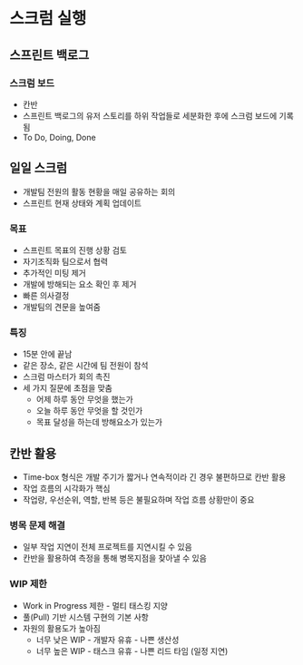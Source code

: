 # 스크럼 실행

## 스프린트 백로그

### 스크럼 보드

- 칸반
- 스프린트 백로그의 유저 스토리를 하위 작업들로 세분화한 후에 스크럼 보드에 기록됨
- To Do, Doing, Done

## 일일 스크럼

- 개발팀 전원의 활동 현황을 매일 공유하는 회의
- 스프린트 현재 상태와 계획 업데이트

### 목표

- 스프린트 목표의 진행 상황 검토
- 자기조직화 팀으로서 협력
- 추가적인 미팅 제거
- 개발에 방해되는 요소 확인 후 제거
- 빠른 의사결정
- 개발팀의 견문을 높여줌

### 특징

- 15분 안에 끝남
- 같은 장소, 같은 시간에 팀 전원이 참석
- 스크럼 마스터가 회의 촉진
- 세 가지 질문에 초점을 맞춤
  - 어제 하루 동안 무엇을 했는가
  - 오늘 하루 동안 무엇을 할 것인가
  - 목표 달성을 하는데 방해요소가 있는가

## 칸반 활용

- Time-box 형식은 개발 주기가 짧거나 연속적이라 긴 경우 불편하므로 칸반 활용
- 작업 흐름의 시각화가 핵심
- 작업량, 우선순위, 역할, 반복 등은 불필요하며 작업 흐름 상황만이 중요

### 병목 문제 해결

- 일부 작업 지연이 전체 프로젝트를 지연시킬 수 있음
- 칸반을 활용하여 측정을 통해 병목지점을 찾아낼 수 있음

### WIP 제한

- Work in Progress 제한 - 멀티 태스킹 지양
- 풀(Pull) 기반 시스템 구현의 기본 사항
- 자원의 활용도가 높아짐
  - 너무 낮은 WIP - 개발자 유휴 - 나쁜 생산성
  - 너무 높은 WIP - 태스크 유휴 - 나쁜 리드 타임 (일정 지연)